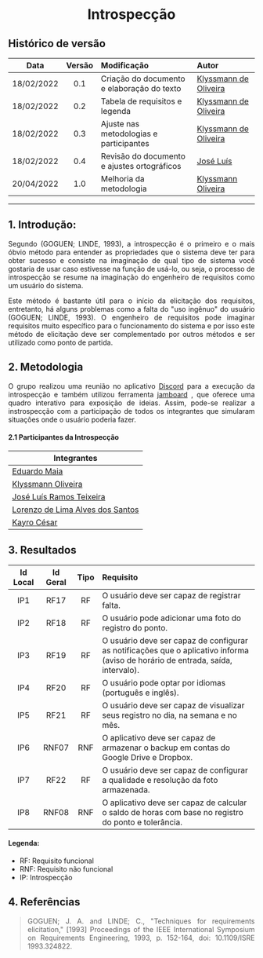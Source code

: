 # <center> Introspecção

## Histórico de versão

|    Data    | Versão |   Modificação    |       Autor        |
| :-: | :-: | :-- | :-- |
| 18/02/2022 |  0.1   | Criação do documento e elaboração do texto |  [Klyssmann de Oliveira](https://github.com/klyssmannoliveira)   |
| 18/02/2022 |  0.2   | Tabela de requisitos e legenda |  [Klyssmann de Oliveira](https://github.com/klyssmannoliveira)   |
| 18/02/2022 |  0.3   | Ajuste nas metodologias e participantes |  [Klyssmann de Oliveira](https://github.com/klyssmannoliveira)   |
| 18/02/2022 |  0.4   | Revisão do documento e ajustes ortográficos |  [José Luís](https://github.com/joseluis-rt)   |
| 20/04/2022 |  1.0   |    Melhoria da metodologia   | [Klyssmann Oliveira](https://github.com/klyssmannoliveira)|

---

## 1. Introdução:

<p style="text-align: justify">Segundo (GOGUEN; LINDE, 1993), a introspecção é o primeiro e o mais óbvio método para entender as propriedades que o sistema deve ter para obter sucesso e consiste na imaginação de qual tipo de sistema você gostaria de usar caso estivesse na função de usá-lo, ou seja, o processo de introspecção se resume na imaginação do engenheiro de requisitos como um usuário do sistema.</p>

<p style="text-align: justify">Este método é bastante útil para o início da elicitação dos requisitos, entretanto, há alguns problemas como a falta do "uso ingênuo" do usuário (GOGUEN; LINDE, 1993). O engenheiro de requisitos pode imaginar requisitos muito específico para o funcionamento do sistema e por isso este método de elicitação deve ser complementado por outros métodos e ser utilizado como ponto de partida.</p>

## 2. Metodologia

<p style="text-align: justify">
    O grupo realizou uma reunião no aplicativo <a href="https://requisitos-de-software.github.io/2021.2-PontoFacil/planejamento/ferramentas/">Discord</a>  para a execução da introspecção e também utilizou ferramenta <a href="https://requisitos-de-software.github.io/2021.2-PontoFacil/planejamento/ferramentas/">jamboard</a> , que oferece uma quadro interativo para exposição de ideias. Assim, pode-se realizar a instrospecção com a participação de todos os integrantes que simularam situações onde o usuário poderia fazer. 
</p>


#### 2.1 Participantes da Introspecção
|Integrantes |
| -- |
|[Eduardo Maia](https://github.com/eduardomr)|
|[Klyssmann Oliveira](https://github.com/kyssmannoliveira)|
|[José Luís Ramos Teixeira](https://github.com/joseluis-rt)|
|[Lorenzo de Lima Alves dos Santos](https://github.com/lorenzo7377)|
|[Kayro César](https://github.com/kayrocesar)|


## 3. Resultados

| Id Local | Id Geral | Tipo |Requisito|
| :-: | :-: | :-: | :-- |
| IP1 |RF17 | RF | O usuário deve ser capaz de registrar falta. | 
| IP2 |RF18 | RF | O usuário pode adicionar uma foto do registro do ponto. | 
| IP3 |RF19 |  RF | O usuário deve ser capaz de configurar as notificações que o aplicativo informa (aviso de horário de entrada, saída, intervalo). |
| IP4 |RF20 | RF | O usuário pode optar por idiomas (português e inglês). | 
| IP5 |RF21 | RF | O usuário deve ser capaz de visualizar seus registro no dia, na semana e no mês. | 
| IP6 |RNF07 | RNF | O aplicativo deve ser capaz de armazenar o backup em contas do Google Drive e Dropbox. | 
| IP7 |RF22 |  RF | O usuário deve ser capaz de configurar a qualidade e resolução da foto armazenada. |
| IP8 |RNF08 | RNF | O aplicativo deve ser capaz de calcular o saldo de horas com base no registro do ponto e tolerância. | 

#### **Legenda:**
- RF: Requisito funcional
- RNF: Requisito não funcional
- IP: Introspecção


## 4. Referências

> <p style="text-align: justify"> GOGUEN; J. A. and LINDE; C., "Techniques for requirements elicitation," [1993] Proceedings of the IEEE International Symposium on Requirements Engineering, 1993, p. 152-164, doi: 10.1109/ISRE 1993.324822.</p>
